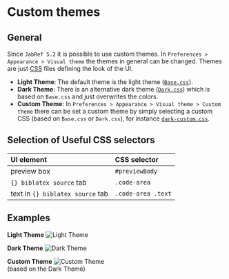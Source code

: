 # Custom themes

## General

Since `JabRef 5.2` it is possible to use custom themes. In `Preferences > Appearance > Visual theme` the themes in general can be changed. Themes are just [CSS](https://developer.mozilla.org/en-US/docs/Learn/Getting_started_with_the_web/CSS_basics) files defining the look of the UI.

* **Light Theme**: The default theme is the light theme \([`Base.css`](https://github.com/JabRef/jabref/blob/master/src/main/java/org/jabref/gui/Base.css)\).
* **Dark Theme**: There is an alternative dark theme \([`Dark.css`](https://github.com/JabRef/jabref/blob/master/src/main/java/org/jabref/gui/Dark.css)\) which is based on `Base.css` and just overwrites the colors.
* **Custom Theme**: In `Preferences > Appearance > Visual theme > Custom theme` there can be set a custom theme by simply selecting a custom CSS \(based on `Base.css` or `Dark.css`\), for instance [`dark-custom.css`](https://github.com/JabRef/user-documentation/blob/master/en/.gitbook/assets/dark-custom.css).

## Selection of Useful CSS selectors

| UI element | CSS selector |
| :--- | :--- |
| preview box | `#previewBody` |
| `{} biblatex source` tab | `.code-area` |
| text in `{} biblatex source` tab | `.code-area .text` |

## Examples

**Light Theme** ![Light Theme](https://github.com/JabRef/user-documentation/tree/0b31b3e17cc330b13e7d140c0d075ca6e649a25d/en/.gitbook/assets/theme-light.png)

**Dark Theme** ![Dark Theme](https://github.com/JabRef/user-documentation/tree/0b31b3e17cc330b13e7d140c0d075ca6e649a25d/en/.gitbook/assets/theme-dark.png)

**Custom Theme** ![Custom Theme](https://github.com/JabRef/user-documentation/tree/0b31b3e17cc330b13e7d140c0d075ca6e649a25d/en/.gitbook/assets/theme-custom.png)  
\(based on the Dark Theme\)


